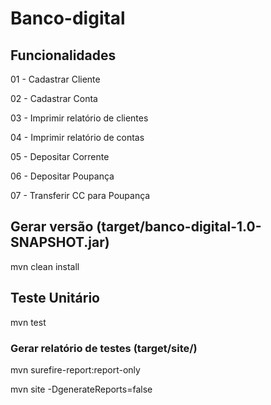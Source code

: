 # Banco-digital

## Funcionalidades

01 - Cadastrar Cliente

02 - Cadastrar Conta          

03 - Imprimir relatório de clientes 

04 - Imprimir relatório de contas 

05 - Depositar Corrente      

06 - Depositar Poupança   

07 - Transferir CC para Poupança        

## Gerar versão (target/banco-digital-1.0-SNAPSHOT.jar)

mvn clean install 

## Teste Unitário

mvn test

### Gerar relatório de testes (target/site/)

mvn surefire-report:report-only

mvn site -DgenerateReports=false

